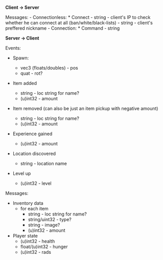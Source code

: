 **Client -> Server**

Messages:
	- Connectionless:
		* Connect
			- string - client's IP to check whether he can connect at all (ban/white/black-lists)
			- string - client's preffered nickname
	- Connection:
		* Command
			- string

**Server -> Client**

Events:
* Spawn:
	- vec3 (floats/doubles) - pos
	- quat - rot?

* Item added
	- string - loc string for name?
	- (u)int32 - amount

* Item removed (can also be just an item pickup with negative amount)
	- string - loc string for name?
	- (u)int32 - amount

* Experience gained
	- (u)int32 - amount

* Location discovered
	- string - location name

* Level up
	- (u)int32 - level

Messages:
* Inventory data
	- for each item
		- string - loc string for name?
		- string/uint32 - type?
		- string - image?
		- (u)int32 - amount
* Player state
	- (u)int32 - health
	- float/(u)int32 - hunger
	- (u)int32 - rads